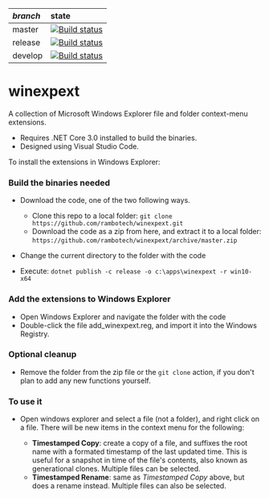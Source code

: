 | *branch* | state |
| :--- | :--- |
| master | [![Build status](https://api.travis-ci.com/rambotech/winexpext.svg?branch=master)](https://travis-ci.com/rambotech/winexpext) |
| release | [![Build status](https://api.travis-ci.com/rambotech/winexpext.svg?branch=release)](https://travis-ci.com/rambotech/winexpext) |
| develop | [![Build status](https://api.travis-ci.com/rambotech/winexpext.svg?branch=develop)](https://travis-ci.com/rambotech/winexpext) |

# winexpext
A collection of Microsoft Windows Explorer file and folder context-menu extensions.

- Requires .NET Core 3.0 installed to build the binaries.
- Designed using Visual Studio Code.

To install the extensions in Windows Explorer:

### Build the binaries needed

- Download the code, one of the two following ways.

    - Clone this repo to a local folder: ```git clone https://github.com/rambotech/winexpext.git```
    - Download the code as a zip from here, and extract it to a local folder: ```https://github.com/rambotech/winexpext/archive/master.zip```

- Change the current directory to the folder with the code

- Execute: ```dotnet publish -c release -o c:\apps\winexpext -r win10-x64```

### Add the extensions to Windows Explorer

- Open Windows Explorer and navigate the folder with the code
- Double-click the file add_winexpext.reg, and import it into the Windows Registry.

### Optional cleanup

- Remove the folder from the zip file or the ``` git clone ``` action, if you don't plan to add any new functions yourself.

### To use it

- Open windows explorer and select a file (not a folder), and right click on a file.  There will be new items in the context menu for the following:

    - **Timestamped Copy**: create a copy of a file, and suffixes the root name with a formated timestamp of the last updated time.  This is useful for a snapshot in time of the file's contents, also known as generational clones.  Multiple files can be selected.
    - **Timestamped Rename**: same as *Timestamped Copy* above, but does a rename instead.  Multiple files can also be selected.
